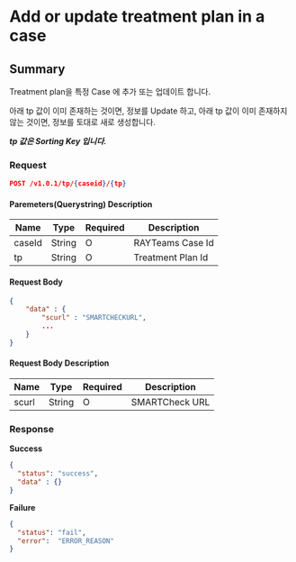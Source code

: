 # Add or update treatment plan in a case

## Summary

Treatment plan을 특정 Case 에 추가 또는 업데이트 합니다.

아래 tp 값이 이미 존재하는 것이면, 정보를 Update 하고,
아래 tp 값이 이미 존재하지 않는 것이면, 정보를 토대로 새로 생성합니다.

***tp 값은 Sorting Key 입니다.***

### Request

```JSON
POST /v1.0.1/tp/{caseid}/{tp}
```

#### Paremeters(Querystring) Description

| Name | Type | Required | Description |
| --- | --- | --- | --- |
| caseId | String | O | RAYTeams Case Id |
| tp | String | O | Treatment Plan Id |

#### Request Body
```JSON
{
    "data" : {
        "scurl" : "SMARTCHECKURL",
        ...
    }
}
```

#### Request Body Description

| Name | Type | Required | Description |
| --- | --- | --- | --- |
| scurl | String | O | SMARTCheck URL |

### Response

**Success**
```JSON
{
  "status": "success",
  "data" : {}
}
```

**Failure**
```JSON
{
  "status": "fail",
  "error":  "ERROR_REASON"
}
```
